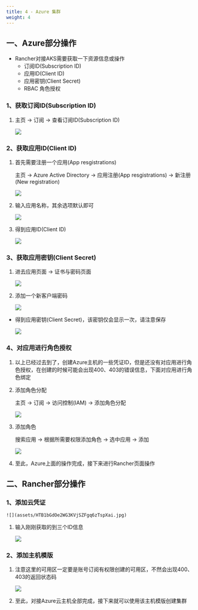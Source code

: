 ```yaml
---
title: 4 - Azure 集群
weight: 4
---
```


## 一、Azure部分操作

- Rancher对接AKS需要获取一下资源信息或操作
  - 订阅ID(Subscription ID)
  - 应用ID(Client ID)
  - 应用密钥(Client Secret)
  - RBAC 角色授权

### 1、获取订阅ID(Subscription ID)

1. 主页 -> 订阅 -> 查看订阅ID(Subscription ID)

    ![](assets/HTB1CmtLe3aH3KVjSZFjq6AFWpXag.jpg)

### 2、获取应用ID(Client ID)

1. 首先需要注册一个应用(App resgistrations)

    主页 -> Azure Active Directory -> 应用注册(App resgistrations) -> 新注册(New registration)

    ![](assets/HTB1I4NMe3mH3KVjSZKzq6z2OXXa8.jpg)

1. 输入应用名称，其余选项默认即可

    ![](assets/HTB18TdMe2WG3KVjSZFPq6xaiXXaR.jpg)

1. 得到应用ID(Client ID)

    ![](assets/HTB1_FNWeWWs3KVjSZFxq6yWUXXaB.jpg)

### 3、获取应用密钥(Client Secret)

1. 进去应用页面 -> 证书与密码页面

    ![](assets/HTB1wqJOe79E3KVjSZFGq6A19XXa4.jpg)

1. 添加一个新客户端密码

    ![](assets/HTB1obXNe25G3KVjSZPxq6zI3XXaP.jpg)

- 得到应用密钥(Client Secret)，该密钥仅会显示一次，请注意保存

    ![](assets/HTB16ThSe8Gw3KVjSZFwq6zQ2FXaP.jpg)

### 4、对应用进行角色授权

1. 以上已经过去到了，创建Azure主机的一些凭证ID，但是还没有对应用进行角色授权，在创建的时候可能会出现400、403的错误信息，下面对应用进行角色绑定

1. 添加角色分配

    主页 -> 订阅 -> 访问控制(IAM) -> 添加角色分配

    ![](assets/HTB1h_lWeW1s3KVjSZFAq6x_ZXXa9.jpg)

1. 添加角色

    搜索应用 -> 根据所需要权限添加角色 -> 选中应用 -> 添加

    ![](assets/HTB1knJNe.GF3KVjSZFmq6zqPXXa7.jpg)

1. 至此，Azure上面的操作完成，接下来进行Rancher页面操作

## 二、Rancher部分操作

### 1、添加云凭证

    ![](assets/HTB1bGdOe2WG3KVjSZFgq6zTspXai.jpg)

1. 输入刚刚获取的到三个ID信息

    ![](assets/HTB1Dy8Oe.WF3KVjSZPhq6xclXXar.jpg)

### 2、添加主机模版

1. 注意这里的可用区一定要是账号订阅有权限创建的可用区，不然会出现400、403的返回状态码

    ![](assets/HTB1T34Pe8WD3KVjSZFsq6AqkpXan.jpg)

1. 至此，对接Azure云主机全部完成，接下来就可以使用该主机模版创建集群
